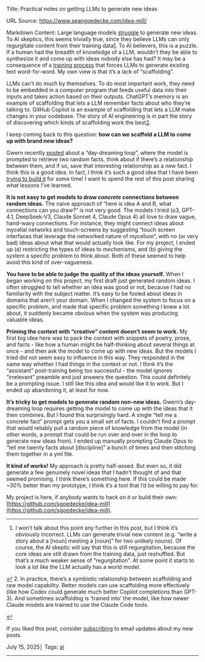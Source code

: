 Title: Practical notes on getting LLMs to generate new ideas

URL Source: https://www.seangoedecke.com/idea-mill/

Markdown Content:
Large language models [struggle](https://www.seangoedecke.com/why-cant-ais-have-new-ideas) to generate new ideas. To AI skeptics, this seems trivially true, since they believe LLMs can only regurgitate content from their training data[1](https://www.seangoedecke.com/idea-mill/#fn-1). To AI believers, this is a puzzle. If a human had the breadth of knowledge of a LLM, wouldn’t they be able to synthesize it and come up with ideas nobody else has had? It may be a consequence of a [training process](https://x.com/VictorTaelin/status/1942409340461183236) that forces LLMs to generate existing text word-for-word. My own view is that it’s a lack of “scaffolding”.

LLMs can’t do much by themselves. To do most important work, they need to be embedded in a computer program that feeds useful data into their inputs and takes action based on their outputs. ChatGPT’s memory is an example of scaffolding that lets a LLM remember facts about who they’re talking to. GitHub Copilot is an example of scaffolding that lets a LLM make changes in your codebase. The story of AI engineering is in part the story of discovering which kinds of scaffolding work the best[2](https://www.seangoedecke.com/idea-mill/#fn-2).

I keep coming back to this question: **how can we scaffold a LLM to come up with brand new ideas?**

Gwern recently [posted](https://gwern.net/ai-daydreaming) about a “day-dreaming loop”, where the model is prompted to retrieve two random facts, think about if there’s a relationship between them, and if so, save that interesting relationship as a new fact. I think this is a good idea. In fact, I think it’s such a good idea that I have been [trying to build it](https://github.com/sgoedecke/idea-mill) for some time! I want to spend the rest of this post sharing what lessons I’ve learned.

**It is not easy to get models to draw _concrete_ connections between random ideas.** The naive approach of “here is idea A and B, what connections can you draw?” is not very good. The models I tried (o3, GPT-4.1, DeepSeek-V3, Claude Sonnet 4, Claude Opus 4) all love to draw vague, hand-wavy connections. For instance, they might connect ideas about mycelial networks and touch-screens by suggesting “touch screen interfaces that leverage the networked nature of mycelium”, with no (or very bad) ideas about what that would actually look like. For my project, I ended up (a) restricting the types of ideas to _mechanisms_, and (b) giving the system a specific problem to think about. Both of these seemed to help avoid this kind of over-vagueness.

**You have to be able to judge the quality of the ideas yourself.** When I began working on this project, my first draft just generated random ideas. I often struggled to tell whether an idea was good or not, because I had no familiarity with the subject matter. It’s easy to be fooled about ideas in domains that aren’t your domain. When I changed the system to focus on a specific problem, and made that specific problem something I knew a lot about, it suddenly became obvious when the system was producing valuable ideas.

**Priming the context with “creative” content doesn’t seem to work.** My first big idea here was to pack the context with snippets of poetry, prose, and facts - like how a human might be half-thinking about several things at once - and then ask the model to come up with new ideas. But the models I tried did not seem easy to influence in this way. They responded in the same way whether I had things in the context or not. I think it’s the “assistant” post-training being too successful - the model ignores “irrelevant” preamble and just answers the question. This could definitely be a prompting issue. I still like this idea and would like it to work. But I ended up abandoning it, at least for now.

**It’s tricky to get models to generate random non-new ideas.** Gwern’s day-dreaming loop requires getting the model to come up with the ideas that it then combines. But I found this surprisingly hard. A single “tell me a concrete fact” prompt gets you a small set of facts. I couldn’t find a prompt that would reliably pull a random piece of knowledge from the model (in other words, a prompt that could be run over and over in the loop to generate new ideas from). I ended up manually prompting Claude Opus to “tell me twenty facts about [discipline]” a bunch of times and then stitching them together in a yml file.

**It kind of works!** My approach is pretty half-assed. But even so, it did generate a few genuinely novel ideas that I hadn’t thought of and that seemed promising. I think there’s something here. If this could be made ~30% better than my prototype, I think it’s a tool that I’d be willing to pay for.

My project is here, if anybody wants to hack on it or build their own: [https://github.com/sgoedecke/idea-mill](https://github.com/sgoedecke/idea-mill).

* * *

1.   I won’t talk about this point any further in this post, but I think it’s obviously incorrect. LLMs can generate trivial new content (e.g. “write a story about a [noun] meeting a [noun]” for two unlikely nouns). Of course, the AI skeptic will say that this is still regurgitation, because the core ideas are still drawn from the training data, just reshuffled. But that’s a much weaker sense of “regurgitation”. At some point it starts to look a lot like the LLM actually has a world model.

[↩](https://www.seangoedecke.com/idea-mill/#fnref-1)
2.   In practice, there’s a symbiotic relationship between scaffolding and raw model capability. Better models can use scaffolding more effectively (like how Codex could generate much better Copilot completions than GPT-3). And sometimes scaffolding is ‘trained into’ the model, like how newer Claude models are trained to use the Claude Code tools.

[↩](https://www.seangoedecke.com/idea-mill/#fnref-2)

If you liked this post, consider [subscribing](https://buttondown.com/seangoedecke) to email updates about my new posts.

July 15, 2025│ Tags: [ai](https://www.seangoedecke.com/tags/ai/)

* * *
